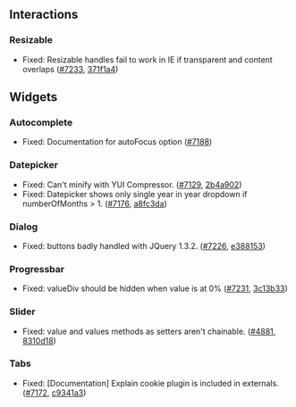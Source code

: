 <script>{
	"title": "jQuery UI 1.8.12 Changelog"
}</script>

## Interactions

### Resizable

* Fixed: Resizable handles fail to work in IE if transparent and content overlaps ([#7233](http://bugs.jqueryui.com/ticket/7233), [371f1a4](http://github.com/jquery/jquery-ui/commit/371f1a4ffd7533aa97353ca04ec7ca27b588c8ae))

## Widgets

### Autocomplete

* Fixed: Documentation for autoFocus option ([#7188](http://bugs.jqueryui.com/ticket/7188))

### Datepicker

* Fixed: Can't minify with YUI Compressor. ([#7129](http://bugs.jqueryui.com/ticket/7129), [2b4a902](http://github.com/jquery/jquery-ui/commit/2b4a902e00b076661dc99528c88536e9460d415a))
* Fixed: Datepicker shows only single year in year dropdown if numberOfMonths > 1. ([#7176](http://bugs.jqueryui.com/ticket/7176), [a8fc3da](http://github.com/jquery/jquery-ui/commit/a8fc3da62885c2d7c692e24f8416e320886e1e7b))

### Dialog

* Fixed: buttons badly handled with JQuery 1.3.2. ([#7226](http://bugs.jqueryui.com/ticket/7226), [e388153](http://github.com/jquery/jquery-ui/commit/e388153049503255810d4a871e06e9930de74c70))

### Progressbar

* Fixed: valueDiv should be hidden when value is at 0% ([#7231](http://bugs.jqueryui.com/ticket/7231), [3c13b33](http://github.com/jquery/jquery-ui/commit/3c13b33682655be2a2f1c68b45cd500530997c41))

### Slider

* Fixed: value and values methods as setters aren't chainable. ([#4881](http://bugs.jqueryui.com/ticket/4881), [8310d18](http://github.com/jquery/jquery-ui/commit/8310d185b3a5fc8f433f0736a22298e84ac73f7d))

### Tabs

* Fixed: [Documentation] Explain cookie plugin is included in externals. ([#7172](http://bugs.jqueryui.com/ticket/7172), [c9341a3](http://github.com/jquery/jquery-ui/commit/c9341a3619a56fabe2025761961b39f0d661db0f))
